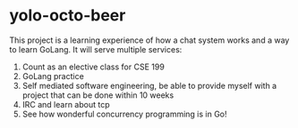 yolo-octo-beer
==============
This project is a learning experience of how a chat system works and a way to learn GoLang. 
It will serve multiple services:
  1. Count as an elective class for CSE 199
  2. GoLang practice
  3. Self mediated software engineering, be able to provide myself with a project that can be done within 10 weeks
  4. IRC and learn about tcp
  5. See how wonderful concurrency programming is in Go!
